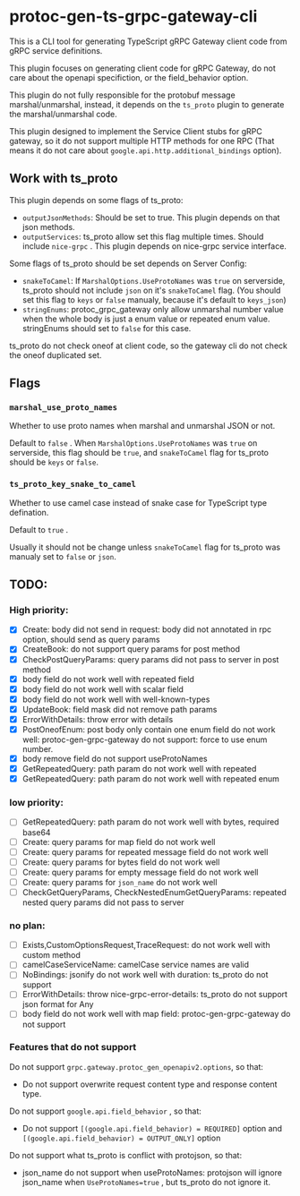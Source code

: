 # protoc-gen-ts-grpc-gateway-cli

This is a CLI tool for generating TypeScript gRPC Gateway client code from gRPC service definitions.

This plugin focuses on generating client code for gRPC Gateway, do not care about the openapi specifiction, or the field_behavior option.

This plugin do not fully responsible for the protobuf message marshal/unmarshal, instead, it depends on the `ts_proto` plugin to generate the marshal/unmarshal code.

This plugin designed to implement the Service Client stubs for gRPC gateway, so it do not support multiple HTTP methods for one RPC (That means it do not care about `google.api.http.additional_bindings` option).

## Work with ts_proto

This plugin depends on some flags of ts_proto:

- `outputJsonMethods`: Should be set to true. This plugin depends on that json methods.
- `outputServices`: ts_proto allow set this flag multiple times. Should include `nice-grpc` . This plugin depends on nice-grpc service interface.

Some flags of ts_proto should be set depends on Server Config:

- `snakeToCamel`: If `MarshalOptions.UseProtoNames` was `true` on serverside, ts_proto should not include `json` on it's `snakeToCamel` flag. (You should set this flag to `keys` or `false` manualy, because it's default to `keys_json`)
- `stringEnums`: protoc_grpc_gateway only allow unmarshal number value when the whole body is just a enum value or repeated enum value. stringEnums should set to `false` for this case.

ts_proto do not check oneof at client code, so the gateway cli do not check the oneof duplicated set.

## Flags

### `marshal_use_proto_names`

Whether to use proto names when marshal and unmarshal JSON or not.

Default to `false` . 
When `MarshalOptions.UseProtoNames` was `true` on serverside, this flag should be `true`,
and `snakeToCamel` flag for ts_proto should be `keys` or `false`.

### `ts_proto_key_snake_to_camel`

Whether to use camel case instead of snake case for TypeScript type defination.

Default to `true` .

Usually it should not be change unless `snakeToCamel` flag for ts_proto was manualy set to `false` or `json`.


## TODO: 

### High priority:

- [x] Create: body did not send in request: body did not annotated in rpc option, should send as query params
- [x] CreateBook: do not support query params for post method
- [x] CheckPostQueryParams: query params did not pass to server in post method
- [x] body field do not work well with repeated field
- [x] body field do not work well with scalar field
- [x] body field do not work well with well-known-types
- [x] UpdateBook: field mask did not remove path params
- [x] ErrorWithDetails: throw error with details
- [x] PostOneofEnum: post body only contain one enum field do not work well: protoc-gen-grpc-gateway do not support: force to use enum number.
- [x] body remove field do not support useProtoNames
- [x] GetRepeatedQuery: path param do not work well with repeated
- [x] GetRepeatedQuery: path param do not work well with repeated enum

### low priority:
- [ ] GetRepeatedQuery: path param do not work well with bytes, required base64
- [ ] Create: query params for map field do not work well
- [ ] Create: query params for repeated message field do not work well
- [ ] Create: query params for bytes field do not work well
- [ ] Create: query params for empty message field do not work well
- [ ] Create: query params for `json_name` do not work well
- [ ] CheckGetQueryParams, CheckNestedEnumGetQueryParams: repeated nested query params did not pass to server

### no plan:
- [ ] Exists,CustomOptionsRequest,TraceRequest: do not work well with custom method
- [ ] camelCaseServiceName: camelCase service names are valid
- [ ] NoBindings: jsonify do not work well with duration: ts_proto do not support
- [ ] ErrorWithDetails: throw nice-grpc-error-details: ts_proto do not support json format for Any
- [ ] body field do not work well with map field: protoc-gen-grpc-gateway do not support

### Features that do not support

Do not support `grpc.gateway.protoc_gen_openapiv2.options`, so that:

- Do not support overwrite request content type and response content type.

Do not support `google.api.field_behavior` , so that:

- Do not support `[(google.api.field_behavior) = REQUIRED]` option and `[(google.api.field_behavior) = OUTPUT_ONLY]` option

Do not support what ts_proto is conflict with protojson, so that:

- json_name do not support when useProtoNames: protojson will ignore json_name when `UseProtoNames=true` , but ts_proto do not ignore it.
